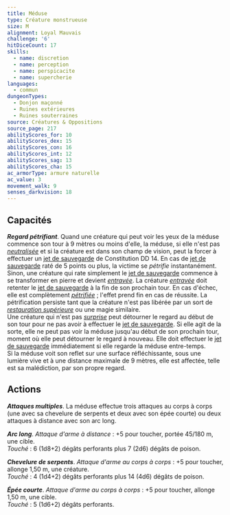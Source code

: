 ```yaml
---
title: Méduse
type: Créature monstrueuse
size: M
alignment: Loyal Mauvais
challenge: '6'
hitDiceCount: 17
skills:
  - name: discretion
  - name: perception
  - name: perspicacite
  - name: supercherie
languages:
  - commun
dungeonTypes:
  - Donjon maçonné
  - Ruines extérieures
  - Ruines souterraines
source: Créatures & Oppositions
source_page: 217
abilityScores_for: 10
abilityScores_dex: 15
abilityScores_con: 16
abilityScores_int: 12
abilityScores_sag: 13
abilityScores_cha: 15
ac_armorType: armure naturelle
ac_value: 3
movement_walk: 9
senses_darkvision: 18
---
```

## Capacités
_**Regard pétrifiant**_. Quand une créature qui peut voir les yeux de la méduse commence son tour à 9 mètres ou moins d'elle, la méduse, si elle n'est pas [_neutralisée_](/gerer-la-sante-du-personnage/#neutralise) et si la créature est dans son champ de vision, peut la forcer à effectuer un [jet de sauvegarde](/utiliser-les-caracteristiques/#jets-de-sauvegarde) de Constitution DD 14. En cas de [jet de sauvegarde](/utiliser-les-caracteristiques/#jets-de-sauvegarde) raté de 5 points ou plus, la victime se _pétrifie_ instantanément. Sinon, une créature qui rate simplement le [jet de sauvegarde](/utiliser-les-caracteristiques/#jets-de-sauvegarde) commence à se transformer en pierre et devient [_entravée_](/gerer-la-sante-du-personnage/#entrave). La créature [_entravée_](/gerer-la-sante-du-personnage/#entrave) doit retenter le [jet de sauvegarde](/utiliser-les-caracteristiques/#jets-de-sauvegarde) à la fin de son prochain tour. En cas d'échec, elle est complètement [_pétrifiée_](/gerer-la-sante-du-personnage/#petrifie) ; l'effet prend fin en cas de réussite. La pétrification persiste tant que la créature n'est pas libérée par un sort de [_restauration supérieure_](/grimoire/restauration-superieure/) ou une magie similaire.  
Une créature qui n'est pas [_surprise_](/gerer-la-sante-du-personnage/#surpris) peut détourner le regard au début de son tour pour ne pas avoir à effectuer le [jet de sauvegarde](/utiliser-les-caracteristiques/#jets-de-sauvegarde). Si elle agit de la sorte, elle ne peut pas voir la méduse jusqu'au début de son prochain tour, moment où elle peut détourner le regard à nouveau. Elle doit effectuer le [jet de sauvegarde](/utiliser-les-caracteristiques/#jets-de-sauvegarde) immédiatement si elle regarde la méduse entre-temps.  
Si la méduse voit son reflet sur une surface réfléchissante, sous une lumière vive et à une distance maximale de 9 mètres, elle est affectée, telle est sa malédiction, par son propre regard.

## Actions
_**Attaques multiples**_. La méduse effectue trois attaques au corps à corps (une avec sa chevelure de serpents et deux avec son épée courte) ou deux attaques à distance avec son arc long.

_**Arc long**_. _Attaque d'arme à distance_ : +5 pour toucher, portée 45/180 m, une cible.  
_Touché_ : 6 (1d8+2) dégâts perforants plus 7 (2d6) dégâts de poison.

_**Chevelure de serpents**_. _Attaque d'arme au corps à corps_ : +5 pour toucher, allonge 1,50 m, une créature.  
_Touché_ : 4 (1d4+2) dégâts perforants plus 14 (4d6) dégâts de poison.

_**Épée courte**_. _Attaque d'arme au corps à corps_ : +5 pour toucher, allonge 1,50 m, une cible.  
_Touché_ : 5 (1d6+2) dégâts perforants.
